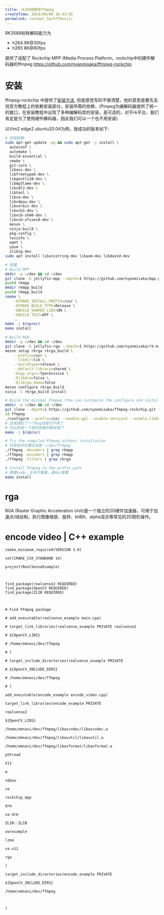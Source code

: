 ```yaml
---
title: rk3588使用ffmpeg
createTime: 2024/09/09 16:43:45
permalink: /normal_hw/hff0uxj1/
---
```



RK3588标称解码能力为 
- h264 8K@30fps
- h265 8K@60fps

提供了适配了 Rockchip MPP (Media Process Platform，rockchip中的硬件解码器的ffmpeg
https://github.com/nyanmisaka/ffmpeg-rockchip
# 安装
ffmpeg-rockchip 中提供了[安装方法](https://github.com/nyanmisaka/ffmpeg-rockchip/wiki/Compilation), 但是感觉写的不够清楚，他的意思是要先去找官方教程上的依赖安装部分，安装所需的依赖，(ffmpeg为编解码器提供了统一的接口，在安装教程中出现了多种编解码库的安装，是可选的，对于rk平台，我们肯定是为了使用硬件解码器，因此我们可以一个也不用安装)

以Vim2 edge2 ubuntu20.04为例，我成功的版本如下:
```bash
# 安装依赖
sudo apt-get update -qq && sudo apt-get -y install \
  autoconf \
  automake \
  build-essential \
  cmake \
  git-core \
  libass-dev \
  libfreetype6-dev \
  libgnutls28-dev \
  libmp3lame-dev \
  libsdl2-dev \
  libtool \
  libva-dev \
  libvdpau-dev \
  libvorbis-dev \
  libxcb1-dev \
  libxcb-shm0-dev \
  libxcb-xfixes0-dev \
  meson \
  ninja-build \
  pkg-config \
  texinfo \
  wget \
  yasm \
  zlib1g-dev
sudo apt install libunistring-dev libaom-dev libdav1d-dev

# 构建
# Build MPP
mkdir -p ~/dev && cd ~/dev
git clone -b jellyfin-mpp --depth=1 https://github.com/nyanmisaka/mpp.git rkmpp
pushd rkmpp
mkdir rkmpp_build
pushd rkmpp_build
cmake \
    -DCMAKE_INSTALL_PREFIX=/usr \
    -DCMAKE_BUILD_TYPE=Release \
    -DBUILD_SHARED_LIBS=ON \
    -DBUILD_TEST=OFF \
    ..
make -j $(nproc)
make install

# Build RGA
mkdir -p ~/dev && cd ~/dev
git clone -b jellyfin-rga --depth=1 https://github.com/nyanmisaka/rk-mirrors.git rkrga
meson setup rkrga rkrga_build \
    --prefix=/usr \
    --libdir=lib \
    --buildtype=release \
    --default-library=shared \
    -Dcpp_args=-fpermissive \
    -Dlibdrm=false \
    -Dlibrga_demo=false
meson configure rkrga_build
ninja -C rkrga_build install

# Build the minimal FFmpeg (You can customize the configure and install prefix)
mkdir -p ~/dev && cd ~/dev
git clone --depth=1 https://github.com/nyanmisaka/ffmpeg-rockchip.git ffmpeg
cd ffmpeg
./configure --prefix=/usr --enable-gpl --enable-version3 --enable-libdrm --enable-rkmpp --enable-rkrga
# 这里遇到了一个bug但是记不得了
# 可以排查一下是否前面的都安装了
make -j $(nproc)

# Try the compiled FFmpeg without installation
# 你现在的位置应该是 ~/dev/ffmpeg
./ffmpeg -decoders | grep rkmpp
./ffmpeg -encoders | grep rkmpp
./ffmpeg -filters | grep rkrga

# Install FFmpeg to the prefix path
# 需要sudo，主体不需要，是doc需要
make install

```


# rga
RGA (Raster Graphic Acceleration Unit)是一个独立的2D硬件加速器，可用于加速点/线绘制，执行图像缩放、旋转、bitBlt、alpha混合等常见的2D图形操作。


# encode video | C++ example

```cmakelists
cmake_minimum_required(VERSION 3.0)

set(CMAKE_CXX_STANDARD 14)

project(RealSenseExample)

  

find_package(realsense2 REQUIRED)
find_package(OpenCV REQUIRED)
find_package(ZLIB REQUIRED)

  

# Find FFmpeg package

# add_executable(realsense_example main.cpp)

# target_link_libraries(realsense_example PRIVATE realsense2

# ${OpenCV_LIBS}

# /home/emnavi/dev/ffmpeg

# )

# target_include_directories(realsense_example PRIVATE

# ${OpenCV_INCLUDE_DIRS}

# /home/emnavi/dev/ffmpeg

# )

add_executable(encode_example encode_video.cpp)

target_link_libraries(encode_example PRIVATE

realsense2

${OpenCV_LIBS}

/home/emnavi/dev/ffmpeg/libavcodec/libavcodec.a

/home/emnavi/dev/ffmpeg/libavutil/libavutil.a

/home/emnavi/dev/ffmpeg/libavformat/libavformat.a

pthread

X11

m

vdpau

va

rockchip_mpp

drm

va-drm

ZLIB::ZLIB

swresample

lzma

va-x11

rga

)

target_include_directories(encode_example PRIVATE

${OpenCV_INCLUDE_DIRS}

/home/emnavi/dev/ffmpeg

  

)
```


```c++
```